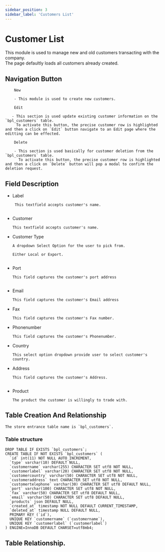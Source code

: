 ```yaml
---
sidebar_position: 3
sidebar_label: 'Customers List'
---
```



# Customer List

This module is used to manage new and old customers transacting with the company.  
The page defaultly loads all customers already created.

## Navigation Button

````
    New

    - This module is used to create new customers. 

    Edit

   - This section is used update existing customer information on the `bpl_customers` table.
     To activate this button, the precise customer row is highlighted and then a click on `Edit` button navigate to an Edit page where the editting can be effected.

    Delete

    - This section is used basically for customer deletion from the `bpl_customers` table.
      To activate this button, the precise customer row is highlighted and then a click on `Delete` button will pop a modal to confirm the deletion request.

````

## Field Description


- Label
   ````
    This textfield accepts customer's name.
    
    ````
- Customer
    ```
    This textfield accepts customer's name.

    ````
- Customer Type

    ````
    A dropdown Select Option for the user to pick from.
    
    Either Local or Export.
            
    ````
- Port 
    ````
    This field captures the customer's port address
            
    ````
- Email
    ````
    This field captures the customer's Email address

    ````
- Fax

    ````
    This field captures the customer's Fax number.

    ````
- Phonenumber

    ````
    This field captures the customer's Phonenumber.

    ````
- Country

    ````
    This select option dropdown provide user to select customer's country.

    ````
- Address

    ````
    This field captures the customer's Address.


    ````
- Product

    ````
    The product the customer is willingly to trade with.

    ````


## Table Creation And Relationship

    The store entrance table name is `bpl_customers`.

### Table structure

```
DROP TABLE IF EXISTS `bpl_customers`;
CREATE TABLE IF NOT EXISTS `bpl_customers` (
  `id` int(11) NOT NULL AUTO_INCREMENT,
  `type` varchar(10) DEFAULT NULL,
  `customername` varchar(255) CHARACTER SET utf8 NOT NULL,
  `customerlabel` varchar(20) CHARACTER SET utf8 NOT NULL,
  `customercountry` varchar(50) CHARACTER SET utf8 NOT NULL,
  `customeraddress` text CHARACTER SET utf8 NOT NULL,
  `customertelephone` varchar(30) CHARACTER SET utf8 DEFAULT NULL,
  `port` varchar(100) CHARACTER SET utf8 NOT NULL,
  `fax` varchar(50) CHARACTER SET utf8 DEFAULT NULL,
  `email` varchar(50) CHARACTER SET utf8 DEFAULT NULL,
  `products` json DEFAULT NULL,
  `created_at` timestamp NOT NULL DEFAULT CURRENT_TIMESTAMP,
  `deleted_at` timestamp NULL DEFAULT NULL,
  PRIMARY KEY (`id`),
  UNIQUE KEY `customername` (`customername`),
  UNIQUE KEY `customerlabel` (`customerlabel`)
) ENGINE=InnoDB DEFAULT CHARSET=utf8mb4;
```

## Table Relationship.



